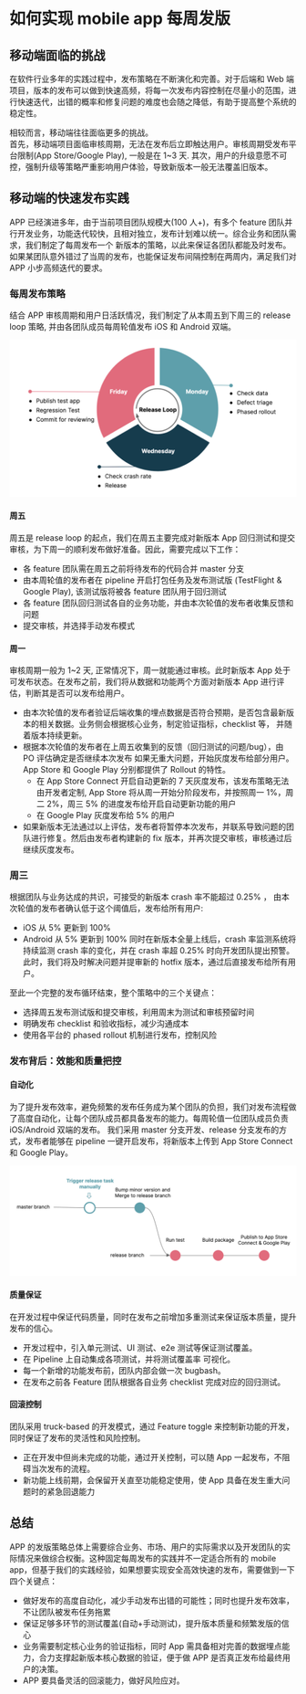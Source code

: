 # 如何实现 mobile app 每周发版

## 移动端面临的挑战

在软件行业多年的实践过程中，发布策略在不断演化和完善。对于后端和 Web 端项目，版本的发布可以做到快速高频，将每一次发布内容控制在尽量小的范围，进行快速迭代，出错的概率和修复问题的难度也会随之降低，有助于提高整个系统的稳定性。

相较而言，移动端往往面临更多的挑战。  
首先，移动端项目面临审核周期，无法在发布后立即触达用户。审核周期受发布平台限制(App Store/Google Play), 一般是在 1~3 天.
其次，用户的升级意愿不可控，强制升级等策略严重影响用户体验，导致新版本一般无法覆盖旧版本。

## 移动端的快速发布实践

APP 已经演进多年，由于当前项目团队规模大(100 人+)，有多个 feature 团队并行开发业务，功能迭代较快，且相对独立，发布计划难以统一。综合业务和团队需求，我们制定了每周发布一个 新版本的策略，以此来保证各团队都能及时发布。如果某团队意外错过了当周的发布，也能保证发布间隔控制在两周内，满足我们对 APP 小步高频迭代的要求。

### 每周发布策略

结合 APP 审核周期和用户日活跃情况，我们制定了从本周五到下周三的 release loop 策略, 并由各团队成员每周轮值发布 iOS 和 Android 双端。

<img src="./resources/05/00-stages.png" width="600"/>

#### 周五

周五是 release loop 的起点，我们在周五主要完成对新版本 App 回归测试和提交审核，为下周一的顺利发布做好准备。因此，需要完成以下工作：

- 各 feature 团队需在周五之前将待发布的代码合并 master 分支
- 由本周轮值的发布者在 pipeline 开启打包任务及发布测试版 (TestFlight & Google Play), 该测试版将被各 feature 团队用于回归测试
- 各 feature 团队回归测试各自的业务功能，并由本次轮值的发布者收集反馈和问题
- 提交审核，并选择手动发布模式

#### 周一

审核周期一般为 1~2 天, 正常情况下，周一就能通过审核。此时新版本 App 处于可发布状态。在发布之前，我们将从数据和功能两个方面对新版本 App 进行评估，判断其是否可以发布给用户。

- 由本次轮值的发布者验证后端收集的埋点数据是否符合预期，是否包含最新版本的相关数据。业务侧会根据核心业务，制定验证指标，checklist 等， 并随着版本持续更新。
- 根据本次轮值的发布者在上周五收集到的反馈（回归测试的问题/bug），由 PO 评估确定是否继续本次发布
  如果无重大问题，开始灰度发布给部分用户。App Store 和 Google Play 分别都提供了 Rollout 的特性。
  - 在 App Store Connect 开启自动更新的 7 天灰度发布，该发布策略无法由开发者定制, App Store 将从周一开始分阶段发布，并按照周一 1%，周二 2%，周三 5% 的进度发布给开启自动更新功能的用户
  - 在 Google Play 灰度发布给 5% 的用户
- 如果新版本无法通过以上评估，发布者将暂停本次发布，并联系导致问题的团队进行修复。然后由发布者构建新的 fix 版本，并再次提交审核，审核通过后继续灰度发布。

### 周三

根据团队与业务达成的共识，可接受的新版本 crash 率不能超过 0.25% ， 由本次轮值的发布者确认低于这个阈值后，发布给所有用户:

- iOS 从 5% 更新到 100%
- Android 从 5% 更新到 100%
  同时在新版本全量上线后，crash 率监测系统将持续监测 crash 率的变化，并在 crash 率超 0.25% 时向开发团队提出预警。此时，我们将及时解决问题并提审新的 hotfix 版本，通过后直接发布给所有用户。

至此一个完整的发布循环结束，整个策略中的三个关键点：

- 选择周五发布测试版和提交审核，利用周末为测试和审核预留时间
- 明确发布 checklist 和验收指标，减少沟通成本
- 使用各平台的 phased rollout 机制进行发布，控制风险

### 发布背后：效能和质量把控

#### 自动化

为了提升发布效率，避免频繁的发布任务成为某个团队的负担，我们对发布流程做了高度自动化，让每个团队成员都具备发布的能力。每周轮值一位团队成员负责 iOS/Android 双端的发布。
我们采用 master 分支开发、release 分支发布的方式，发布者能够在 pipeline 一键开启发布，将新版本上传到 App Store Connect 和 Google Play。

<img src="./resources/05/01-pipeline.png" width="600"/>

#### 质量保证

在开发过程中保证代码质量，同时在发布之前增加多重测试来保证版本质量，提升发布的信心。

- 开发过程中，引入单元测试、UI 测试、e2e 测试等保证测试覆盖。
- 在 Pipeline 上自动集成各项测试，并将测试覆盖率 可视化。
- 每一个新增的功能发布前，团队内部会做一次 bugbash。
- 在发布之前各 Feature 团队根据各自业务 checklist 完成对应的回归测试。

#### 回滚控制

团队采用 truck-based 的开发模式，通过 Feature toggle 来控制新功能的开发，同时保证了发布的灵活性和风险控制。

- 正在开发中但尚未完成的功能，通过开关控制，可以随 App 一起发布，不阻碍当次发布的流程。
- 新功能上线前期，会保留开关直至功能稳定使用，使 App 具备在发生重大问题时的紧急回退能力

## 总结

APP 的发版策略总体上需要综合业务、市场、用户的实际需求以及开发团队的实际情况来做综合权衡。这种固定每周发布的实践并不一定适合所有的 mobile app，但基于我们的实践经验，如果想要实现安全高效快速的发布，需要做到一下四个关键点：

- 做好发布的高度自动化，减少手动发布出错的可能性；同时也提升发布效率，不让团队被发布任务拖累
- 保证足够多环节的测试覆盖(自动+手动测试)，提升版本质量和频繁发版的信心
- 业务需要制定核心业务的验证指标，同时 App 需具备相对完善的数据埋点能力，合力支撑起新版本核心数据的验证，便于做 APP 是否真正发布给最终用户的决策。
- APP 要具备灵活的回滚能力，做好风险应对。
